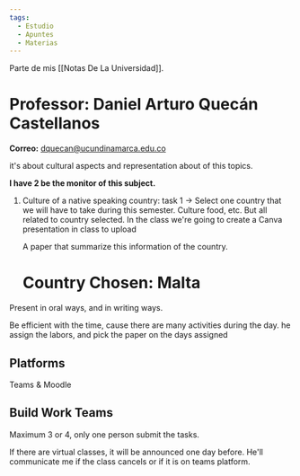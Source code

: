 ```yaml
---
tags:
  - Estudio
  - Apuntes
  - Materias
---
```

Parte de mis [[Notas De La Universidad]].
# Professor: Daniel Arturo Quecán Castellanos
**Correo:** dquecan@ucundinamarca.edu.co

it's about cultural aspects and representation about of this topics.

**I have 2 be the monitor of this subject.**

1. Culture of a native speaking country: task 1 -> Select one country that we will have to take during this semester. Culture food, etc. But all related to country selected. In the class we're going to create a Canva presentation in class to upload 
   
   A paper that summarize this information of the country.
   
   # Country Chosen: Malta


Present in oral ways, and in writing ways.

Be efficient with the time, cause there are many activities during the day.
he assign the labors, and pick the paper on the days assigned

## Platforms
Teams & Moodle
## Build Work Teams
Maximum 3 or 4, only one person submit the tasks.

If there are virtual classes, it will be announced one day before. He'll communicate me if the class cancels or if it is on teams platform.